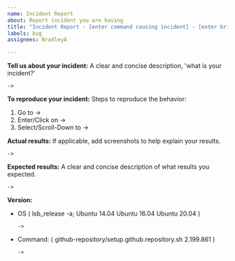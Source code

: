 ```yaml
---
name: Incident Report
about: Report incident you are having
title: "Incident Report - [enter command causing incident] - [enter brief description]"
labels: bug
assignees: BradleyA

---
```


**Tell us about your incident:**
A clear and concise description, 'what is your incident?'

    -> 

**To reproduce your incident:**
Steps to reproduce the behavior:
   1. Go to -> 
   2. Enter/Click on -> 
   3. Select/Scroll-Down to -> 

**Actual results:**
If applicable, add screenshots to help explain your results.

    -> 

**Expected results:**
A clear and concise description of what results you expected.

    -> 

**Version:**
 - OS ( lsb_release -a; Ubuntu 14.04  Ubuntu 16.04  Ubuntu 20.04 )
 
       -> 
 
  - Command: ( github-repository/setup.github.repository.sh  2.199.861 )

        -> 
